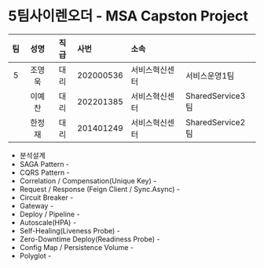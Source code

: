 # 5팀사이렌오더 - MSA Capston Project


   |팀|성명|직급|사번|소속||
   |:----:|:------:|:------:|:------|:------|------|
   |5| 조영욱|대리|202000536|서비스혁신센터|서비스운영1팀|
   ||  이예찬|대리|202201385|서비스혁신센터|SharedService3팀|
   ||  한정재|대리|201401249|서비스혁신센터|SharedService2팀|  

- 분석설계 
- SAGA Pattern - 
- CQRS Pattern - 
- Correlation / Compensation(Unique Key) - 
- Request / Response (Feign Client / Sync.Async) -
- Circuit Breaker - 
- Gateway - 
- Deploy / Pipeline - 
- Autoscale(HPA) - 
- Self-Healing(Liveness Probe) - 
- Zero-Downtime Deploy(Readiness Probe) - 
- Config Map / Persistence Volume - 
- Polyglot - 
